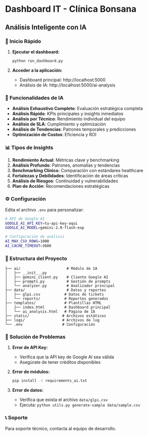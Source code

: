 # Dashboard IT - Clínica Bonsana
## Análisis Inteligente con IA

### 🚀 Inicio Rápido

1. **Ejecutar el dashboard:**
   ```bash
   python run_dashboard.py
   ```

2. **Acceder a la aplicación:**
   - Dashboard principal: http://localhost:5000
   - Análisis de IA: http://localhost:5000/ai-analysis

### 🤖 Funcionalidades de IA

- **Análisis Exhaustivo Completo**: Evaluación estratégica completa
- **Análisis Rápido**: KPIs principales y insights inmediatos
- **Análisis por Técnico**: Rendimiento individual del equipo
- **Análisis de SLA**: Cumplimiento y optimización
- **Análisis de Tendencias**: Patrones temporales y predicciones
- **Optimización de Costos**: Eficiencia y ROI

### 📊 Tipos de Insights

1. **Rendimiento Actual**: Métricas clave y benchmarking
2. **Análisis Profundo**: Patrones, anomalías y tendencias
3. **Benchmarking Clínico**: Comparación con estándares healthcare
4. **Fortalezas y Debilidades**: Identificación de áreas críticas
5. **Análisis de Riesgos**: Continuidad y vulnerabilidades
6. **Plan de Acción**: Recomendaciones estratégicas

### ⚙️ Configuración

Edita el archivo `.env` para personalizar:

```bash
# API de Google AI
GOOGLE_AI_API_KEY=tu-api-key-aqui
GOOGLE_AI_MODEL=gemini-2.0-flash-exp

# Configuración de análisis
AI_MAX_CSV_ROWS=1000
AI_CACHE_TIMEOUT=3600
```

### 📁 Estructura del Proyecto

```
├── ai/                     # Módulo de IA
│   ├── __init__.py
│   ├── gemini_client.py    # Cliente Google AI
│   ├── prompts.py          # Gestión de prompts
│   └── analyzer.py         # Analizador principal
├── data/                   # Datos y reportes
│   ├── glpi.csv           # Datos de tickets
│   └── reports/           # Reportes generados
├── templates/             # Plantillas HTML
│   ├── index.html         # Dashboard principal
│   └── ai_analysis.html   # Página de IA
├── static/               # Archivos estáticos
├── logs/                 # Archivos de log
└── .env                  # Configuración
```

### 🔧 Solución de Problemas

1. **Error de API Key:**
   - Verifica que la API key de Google AI sea válida
   - Asegúrate de tener créditos disponibles

2. **Error de módulos:**
   ```bash
   pip install -r requirements_ai.txt
   ```

3. **Error de datos:**
   - Verifica que exista el archivo `data/glpi.csv`
   - Ejecuta: `python utils.py generate-sample data/sample.csv`

### 📞 Soporte

Para soporte técnico, contacta al equipo de desarrollo.
